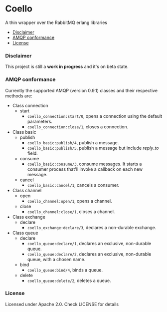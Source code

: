 Coello
======

A thin wrapper over the RabbitMQ erlang libraries

* [Disclaimer](#disclaimer)
* [AMQP conformance](#conformance)
* [License](#licesne)

### Disclaimer <a name="disclaimer"> ###

This project is still a __work in progress__ and it's on beta state.

### AMQP conformance <a name="conformance"> ###

Currently the supported AMQP (version 0.9.1) classes and their respective methods are:

* Class connection
  * start
      * `coello_connection:start/0`, opens a connection using the default parameters.
      * `coello_connection:close/1`, closes a connection.
* Class basic
  * publish
      * `coello_basic:publish/4`, publish a message.
      * `coello_basic:publish/5`, publish a message but include _reply_to_ field.
  * consume
      * `coello_basic:consume/3`, consume messages. It starts a consumer process that'll invoke a callback on each new message.
  * cancel
      * `coello_basic:cancel/1`, cancels a consumer.
* Class channel
  * open
      * `coello_channel:open/1`, opens a channel.
  * close
      * `coello_channel:close/1`, closes a channel.
* Class exchange
  * declare
      * `coello_exchange:declare/3`, declares a non-durable exchange.
* Class queue
  * declare
      * `coello_queue:declare/1`, declares an exclusive, non-durable queue.
      * `coello_queue:declare/2`, declares an exclusive, non-durable queue, with a chosen name.
  * bind
      * `coello_queue:bind/4`, binds a queue.
  * delete
      * `coello_queue:delete/2`, deletes a queue.

### License <a name="license"> ###
Licensed under Apache 2.0. Check LICENSE for details

